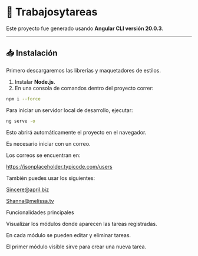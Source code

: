 # 📌 Trabajosytareas  

Este proyecto fue generado usando **Angular CLI versión 20.0.3**.  

---

## 📥 Instalación  

Primero descargaremos las librerías y maquetadores de estilos.  

1. Instalar **Node.js**.  
2. En una consola de comandos dentro del proyecto correr:  

```bash
npm i --force
```
Para iniciar un servidor local de desarrollo, ejecutar:
```bash
ng serve -o
```

Esto abrirá automáticamente el proyecto en el navegador.

Es necesario iniciar con un correo.

Los correos se encuentran en:

https://jsonplaceholder.typicode.com/users

También puedes usar los siguientes:

Sincere@april.biz

Shanna@melissa.tv

Funcionalidades principales

Visualizar los módulos donde aparecen las tareas registradas.

En cada módulo se pueden editar y eliminar tareas.

El primer módulo visible sirve para crear una nueva tarea.

